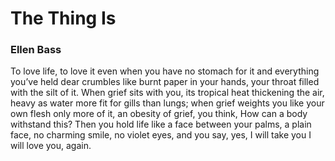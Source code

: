 # The Thing Is

### Ellen Bass

To love life, to love it even
when you have no stomach for it
and everything you’ve held dear
crumbles like burnt paper in your hands,
your throat filled with the silt of it.
When grief sits with you, its tropical heat
thickening the air, heavy as water
more fit for gills than lungs;
when grief weights you like your own flesh
only more of it, an obesity of grief,
you think, How can a body withstand this?
Then you hold life like a face
between your palms, a plain face,
no charming smile, no violet eyes,
and you say, yes, I will take you
I will love you, again.

